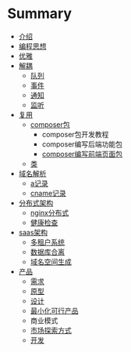 # Summary

* [介绍](README.md)
* [编程思想](chapter1.md)
* [优雅](you-ya.md)
* [解耦](jie-ou.md)
  * [队列](jie-ou/dui-lie.md)
  * [事件](jie-ou/shi-jian.md)
  * [通知](jie-ou/tong-zhi.md)
  * [监听](jie-ou/jian-ting.md)
* [复用](fu-yong.md)
  * [composer包](fu-yong/composerbao.md)
    * composer包开发教程
    * composer编写后端功能包
    * [composer编写前端页面包](fu-yong/composerbao/composerbian-xie-qian-duan-ye-mian-bao.md)
  * [类](fu-yong/lei.md)
* [域名解析](yu-ming.md)
  * [a记录](yu-ming/aji-lu.md)
  * [cname记录](yu-ming/cnameji-lu.md)
* [分布式架构](fen-bu-shi-jia-gou.md)
  * [nginx分布式](fen-bu-shi-jia-gou/nginxfen-bu-shi.md)
  * [健康检查](fen-bu-shi-jia-gou/jian-kang-jian-cha.md)
* [saas架构](saasjia-gou.md)
  * [多租户系统](saasjia-gou/duo-zu-hu-xi-tong.md)
  * [数据库合离](saasjia-gou/shu-ju-ku-he-li.md)
  * [域名空间生成](saasjia-gou/zi-ding-yi-yu-ming-sheng-cheng.md)
* [产品](chan-pin-jia-gou.md)
  * [需求](chan-pin-jia-gou/xu-qiu.md)
  * [原型](chan-pin-jia-gou/she-ji.md)
  * [设计](chan-pin-jia-gou/she-ji.md)
  * [最小化可行产品](chan-pin-jia-gou/mvp.md)
  * 商业模式
  * [市场探索方式](chan-pin-jia-gou/shi-chang-tan-suo-fang-shi.md)
  * [开发](chan-pin-jia-gou/kai-fa.md)

